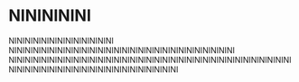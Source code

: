 # NININININI
NININININININININININININI
NINININININININININININININININININININININININININININI
NINININININININININININININININININININININININININININININININININININININININININININININININININININININININI
